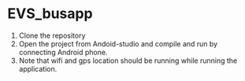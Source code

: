 # EVS_busapp

1. Clone the repository
2. Open the project from Andoid-studio and compile and run by connecting Android phone.
3. Note that wifi and gps location should be running while running the application.
